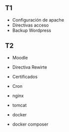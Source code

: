 ## T1

- Configuración de apache
- Directivas acceso
- Backup Wordpress

## T2

- Moodle
- Directiva Rewirte
- Certificados
- Cron

- nginx
- tomcat
- docker
- docker composer